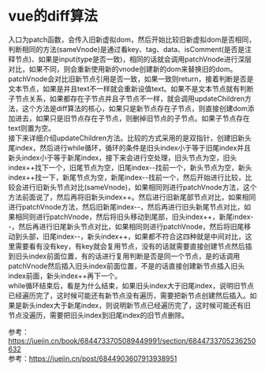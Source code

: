 # vue的diff算法

入口为patch函数，会传入旧新虚拟dom，然后开始比较旧新虚拟dom是否相同，判断相同的方法(sameVnode)是通过看key、tag、data、isComment(是否是注释节点)、如果是input(type是否一致)，相同的话就会调用patchVnode进行深层对比，如果不同，则会重新使用新的vnode创建新的dom来替换旧的dom。  
patchVnode会对比旧新节点引用是否一致，如果一致则return，接着判断是否是文本节点，如果是并且text不一样就会重新设值text。如果不是文本节点就有判断子节点关系，如果都存在子节点并且子节点不一样，就会调用updateChildren方法，这个方法是diff算法的核心，如果只是新节点存在子节点，则直接创建dom添加进去，如果只是旧节点存在子节点，则删掉旧节点的子节点。如果子节点存在text则置为空。  
接下来详细介绍updateChildren方法。比较的方式采用的是双指针，创建旧新头尾index，然后进行while循环，循环的条件是旧头index小于等于旧尾index并且新头index小于等于新尾index，接下来会进行空处理，旧头节点为空，旧头index++找下一个，旧尾节点为空，旧尾index--找前一个，新头节点为空，新头index++找一下，新尾节点为空，新尾index--找前一个，然后开始进行比较，比较会进行旧新头节点对比(sameVnode)，如果相同则进行patchVnode方法，这个方法前面说了，然后再将旧新头index++。然后进行旧新尾部节点对比，如果相同进行patchVnode方法，然后旧新尾index--，然后再进行旧头新尾节点对比，如果相同则进行patchVnode，然后将旧头移动到尾部，旧头index++，新尾index--，然后再进行旧尾新头节点对比，如果相同则进行patchVnode，然后将旧尾移动到头部，旧尾index--，新头index++，如果都不符合这四种就是中间对比，这里需要看有没有key，有key就会复用节点，没有的话就需要直接创建节点然后插到旧头index前面位置，有的话进行复用判断是否是同一个节点，是的话调用patchVnode然后插入旧头index前面位置，不是的话直接创建新节点插入旧头index前面，新头index++再下一个。  
while循环结束后，看是为什么结束，如果旧头index大于旧尾index，说明旧节点已经遍历完了，这时候可能还有新节点没有遍历，需要把新节点创建然后插入。如果是新头index大于新尾index，则说明新节点已经遍历完了，这时候可能还有旧节点没遍历，需要把旧头index到旧尾index的旧节点删除。  

参考：https://juejin.cn/book/6844733705089449991/section/6844733705236250632  
参考：https://juejin.cn/post/6844903607913938951  
